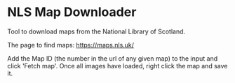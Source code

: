 # NLS Map Downloader

Tool to download maps from the National Library of Scotland.

The page to find maps: https://maps.nls.uk/

Add the Map ID (the number in the url of any given map) to the input and click 'Fetch map'. Once all images have loaded, right click the map and save it.

